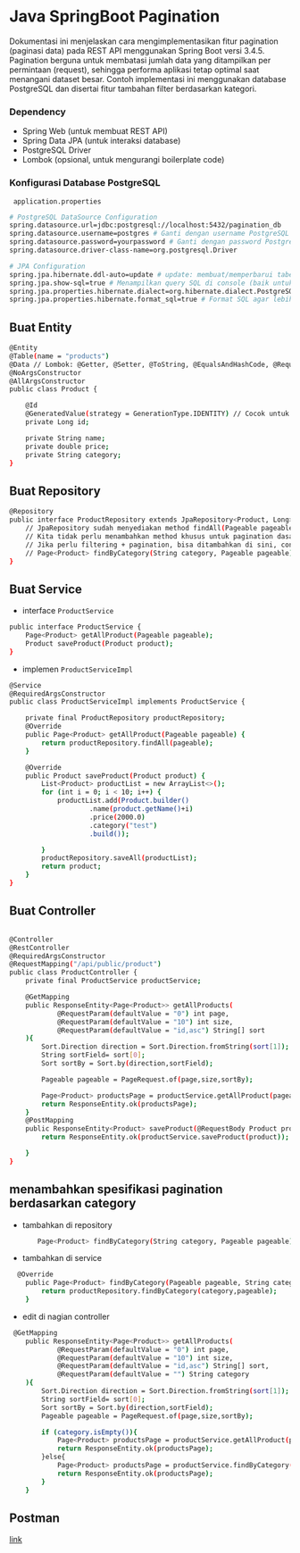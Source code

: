 # Java SpringBoot Pagination
Dokumentasi ini menjelaskan cara mengimplementasikan fitur pagination (paginasi data) pada REST API menggunakan Spring Boot versi 3.4.5. Pagination berguna untuk membatasi jumlah data yang ditampilkan per permintaan (request), sehingga performa aplikasi tetap optimal saat menangani dataset besar. Contoh implementasi ini menggunakan database PostgreSQL dan disertai fitur tambahan filter berdasarkan kategori.
### Dependency
- Spring Web (untuk membuat REST API)
- Spring Data JPA (untuk interaksi database)
- PostgreSQL Driver
- Lombok (opsional, untuk mengurangi boilerplate code)
### Konfigurasi Database PostgreSQL
` application.properties`
```bash
# PostgreSQL DataSource Configuration
spring.datasource.url=jdbc:postgresql://localhost:5432/pagination_db
spring.datasource.username=postgres # Ganti dengan username PostgreSQL Anda
spring.datasource.password=yourpassword # Ganti dengan password PostgreSQL Anda
spring.datasource.driver-class-name=org.postgresql.Driver

# JPA Configuration
spring.jpa.hibernate.ddl-auto=update # update: membuat/memperbarui tabel otomatis. 'create-drop' untuk development, 'validate' atau 'none' untuk production
spring.jpa.show-sql=true # Menampilkan query SQL di console (baik untuk debugging)
spring.jpa.properties.hibernate.dialect=org.hibernate.dialect.PostgreSQLDialect
spring.jpa.properties.hibernate.format_sql=true # Format SQL agar lebih mudah dibaca
```

## Buat Entity
```bash
@Entity
@Table(name = "products")
@Data // Lombok: @Getter, @Setter, @ToString, @EqualsAndHashCode, @RequiredArgsConstructor
@NoArgsConstructor
@AllArgsConstructor
public class Product {

    @Id
    @GeneratedValue(strategy = GenerationType.IDENTITY) // Cocok untuk auto-increment di PostgreSQL
    private Long id;

    private String name;
    private double price;
    private String category;
}
```
## Buat Repository
``` bash
@Repository
public interface ProductRepository extends JpaRepository<Product, Long> {
    // JpaRepository sudah menyediakan method findAll(Pageable pageable)
    // Kita tidak perlu menambahkan method khusus untuk pagination dasar.
    // Jika perlu filtering + pagination, bisa ditambahkan di sini, contoh:
    // Page<Product> findByCategory(String category, Pageable pageable);
}
```
## Buat Service
* interface `ProductService`
```bash
public interface ProductService {
    Page<Product> getAllProduct(Pageable pageable);
    Product saveProduct(Product product);
}
```

* implemen `ProductServiceImpl`
```bash
@Service
@RequiredArgsConstructor
public class ProductServiceImpl implements ProductService {

    private final ProductRepository productRepository;
    @Override
    public Page<Product> getAllProduct(Pageable pageable) {
        return productRepository.findAll(pageable);
    }

    @Override
    public Product saveProduct(Product product) {
        List<Product> productList = new ArrayList<>();
        for (int i = 0; i < 10; i++) {
            productList.add(Product.builder()
                    .name(product.getName()+i)
                    .price(2000.0)
                    .category("test")
                    .build());

        }
        productRepository.saveAll(productList);
        return product;
    }
}
```
## Buat Controller
```bash

@Controller
@RestController
@RequiredArgsConstructor
@RequestMapping("/api/public/product")
public class ProductController {
    private final ProductService productService;

    @GetMapping
    public ResponseEntity<Page<Product>> getAllProducts(
            @RequestParam(defaultValue = "0") int page,
            @RequestParam(defaultValue = "10") int size,
            @RequestParam(defaultValue = "id,asc") String[] sort
    ){
        Sort.Direction direction = Sort.Direction.fromString(sort[1]);
        String sortField= sort[0];
        Sort sortBy = Sort.by(direction,sortField);

        Pageable pageable = PageRequest.of(page,size,sortBy);

        Page<Product> productsPage = productService.getAllProduct(pageable);
        return ResponseEntity.ok(productsPage);
    }
    @PostMapping
    public ResponseEntity<Product> saveProduct(@RequestBody Product product){
        return ResponseEntity.ok(productService.saveProduct(product));

    }
}
```
## menambahkan spesifikasi pagination berdasarkan category
* tambahkan di repository
```bash
       Page<Product> findByCategory(String category, Pageable pageable);
```
* tambahkan di service
```bash
  @Override
    public Page<Product> findByCategory(Pageable pageable, String category) {
        return productRepository.findByCategory(category,pageable);
    }
```
* edit di nagian controller
```bash
 @GetMapping
    public ResponseEntity<Page<Product>> getAllProducts(
            @RequestParam(defaultValue = "0") int page,
            @RequestParam(defaultValue = "10") int size,
            @RequestParam(defaultValue = "id,asc") String[] sort,
            @RequestParam(defaultValue = "") String category
    ){
        Sort.Direction direction = Sort.Direction.fromString(sort[1]);
        String sortField= sort[0];
        Sort sortBy = Sort.by(direction,sortField);
        Pageable pageable = PageRequest.of(page,size,sortBy);

        if (category.isEmpty()){
            Page<Product> productsPage = productService.getAllProduct(pageable);
            return ResponseEntity.ok(productsPage);
        }else{
            Page<Product> productsPage = productService.findByCategory(pageable, category);
            return ResponseEntity.ok(productsPage);
        }
    }
```
## Postman
[link](https://github.com/NandaBahtiar/SpringBoot_pagination/blob/master/pagination.postman_collection.json)
